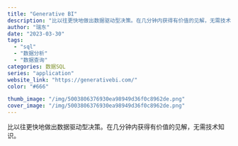 ```yaml
---
title: "Generative BI"
description: "比以往更快地做出数据驱动型决策。在几分钟内获得有价值的见解，无需技术知识。"
author: "瑞东"
date: "2023-03-30"
tags:
  - "sql"
  - "数据分析"
  - "数据查询"
categories: 数据SQL
series: "application"
website_link: "https://generativebi.com/"
color: "#666"

thumb_image: "/img/5003806376930ea98949d36f0c8962de.png"
cover_image: "/img/5003806376930ea98949d36f0c8962de.png"
---
```


比以往更快地做出数据驱动型决策。在几分钟内获得有价值的见解，无需技术知识。